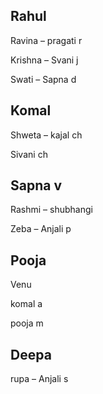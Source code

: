 ## Rahul
Ravina – pragati r

Krishna – Svani j

Swati – Sapna d

## Komal
Shweta – kajal ch

Sivani ch

## Sapna v
Rashmi – shubhangi

Zeba – Anjali p

## Pooja
Venu

komal a

pooja m

## Deepa 
rupa – Anjali s
